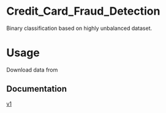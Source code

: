 # Credit_Card_Fraud_Detection
Binary classification based on highly unbalanced dataset.

# Usage
Download data from [](https://www.kaggle.com/mlg-ulb/creditcardfraud?select=creditcard.csv)

## Documentation
[v1](https://onedrive.live.com/edit.aspx?action=editnew&resid=531E553CA6EE03C2!10916&ithint=file%2cdocx&action=editnew&wdNewAndOpenCt=1635973401981&wdPreviousSession=33530313-ec8e-44d5-a406-4292075685eb&wdOrigin=OFFICECOM-WEB.START.NEW)

